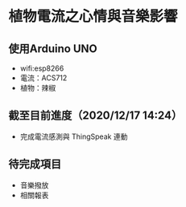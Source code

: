# 植物電流之心情與音樂影響
## 使用Arduino UNO
- wifi:esp8266
- 電流：ACS712
- 植物：辣椒

## 截至目前進度（2020/12/17 14:24）
* 完成電流感測與 ThingSpeak 連動

## 待完成項目
- 音樂撥放
- 相關報表
